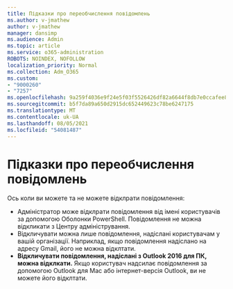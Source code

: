 ```yaml
---
title: Підказки про переобчислення повідомлень
ms.author: v-jmathew
author: v-jmathew
manager: dansimp
ms.audience: Admin
ms.topic: article
ms.service: o365-administration
ROBOTS: NOINDEX, NOFOLLOW
localization_priority: Normal
ms.collection: Adm_O365
ms.custom:
- "9000260"
- "7257"
ms.openlocfilehash: 9a259f4036e9f24e5f03f5526426df82a6644f8db7e0ccafee8aaa37dcd0f552
ms.sourcegitcommit: b5f7da89a650d2915dc652449623c78be6247175
ms.translationtype: MT
ms.contentlocale: uk-UA
ms.lasthandoff: 08/05/2021
ms.locfileid: "54081487"
---
```

# <a name="tips-about-recalling-messages"></a>Підказки про переобчислення повідомлень

Ось коли ви можете та не можете відклрати повідомлення:

* Адміністратор може відклрати повідомлення від імені користувачів за допомогою Оболонки PowerShell. Повідомлення не можна відкликати з Центру адміністрування.
* Відкличувати можна лише повідомлення, надіслані користувачам у вашій організації. Наприклад, якщо повідомлення надіслано на адресу Gmail, його не можна відклтати.
* **Відкличувати повідомлення, надіслані з Outlook 2016 для ПК, можна відклкати.** Якщо користувач надсилає повідомлення за допомогою Outlook для Mac або інтернет-версія Outlook, ви не можете його відклтати.
